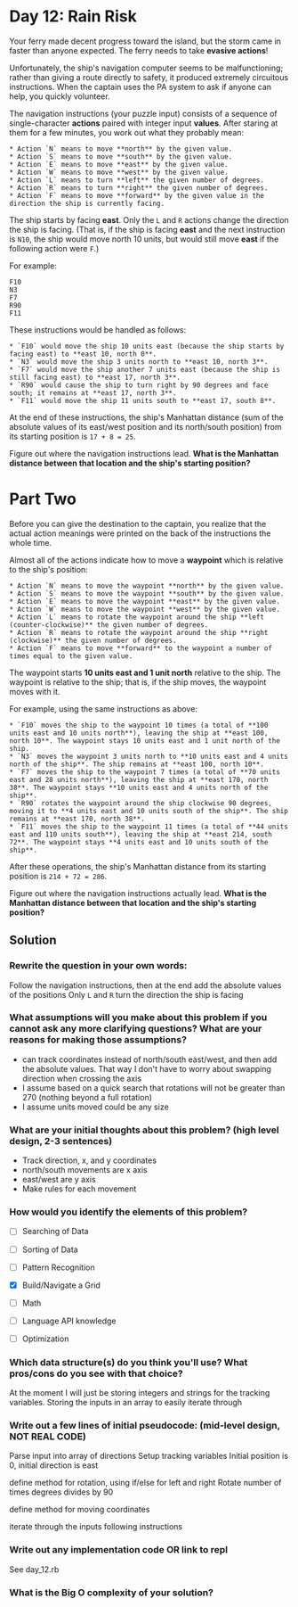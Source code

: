 # Day 12: Rain Risk

Your ferry made decent progress toward the island, but the storm came in faster than anyone expected. The ferry needs to take **evasive actions**!

Unfortunately, the ship's navigation computer seems to be malfunctioning; rather than giving a route directly to safety, it produced extremely circuitous instructions. When the captain uses the PA system to ask if anyone can help, you quickly volunteer.

The navigation instructions (your puzzle input) consists of a sequence of single-character **actions** paired with integer input **values**. After staring at them for a few minutes, you work out what they probably mean:

    * Action `N` means to move **north** by the given value.
    * Action `S` means to move **south** by the given value.
    * Action `E` means to move **east** by the given value.
    * Action `W` means to move **west** by the given value.
    * Action `L` means to turn **left** the given number of degrees.
    * Action `R` means to turn **right** the given number of degrees.
    * Action `F` means to move **forward** by the given value in the direction the ship is currently facing.

The ship starts by facing **east**. Only the `L` and `R` actions change the direction the ship is facing. (That is, if the ship is facing **east** and the next instruction is `N10`, the ship would move north 10 units, but would still move **east** if the following action were `F`.)

For example:

```
F10
N3
F7
R90
F11
```

These instructions would be handled as follows:

    * `F10` would move the ship 10 units east (because the ship starts by facing east) to **east 10, north 0**.
    * `N3` would move the ship 3 units north to **east 10, north 3**.
    * `F7` would move the ship another 7 units east (because the ship is still facing east) to **east 17, north 3**.
    * `R90` would cause the ship to turn right by 90 degrees and face south; it remains at **east 17, north 3**.
    * `F11` would move the ship 11 units south to **east 17, south 8**.

At the end of these instructions, the ship's Manhattan distance (sum of the absolute values of its east/west position and its north/south position) from its starting position is `17 + 8 = 25`.

Figure out where the navigation instructions lead. **What is the Manhattan distance between that location and the ship's starting position?**

# Part Two
Before you can give the destination to the captain, you realize that the actual action meanings were printed on the back of the instructions the whole time.

Almost all of the actions indicate how to move a **waypoint** which is relative to the ship's position:

    * Action `N` means to move the waypoint **north** by the given value.
    * Action `S` means to move the waypoint **south** by the given value.
    * Action `E` means to move the waypoint **east** by the given value.
    * Action `W` means to move the waypoint **west** by the given value.
    * Action `L` means to rotate the waypoint around the ship **left (counter-clockwise)** the given number of degrees.
    * Action `R` means to rotate the waypoint around the ship **right (clockwise)** the given number of degrees.
    * Action `F` means to move **forward** to the waypoint a number of times equal to the given value.

The waypoint starts **10 units east and 1 unit north** relative to the ship. The waypoint is relative to the ship; that is, if the ship moves, the waypoint moves with it.

For example, using the same instructions as above:

    * `F10` moves the ship to the waypoint 10 times (a total of **100 units east and 10 units north**), leaving the ship at **east 100, north 10**. The waypoint stays 10 units east and 1 unit north of the ship.
    * `N3` moves the waypoint 3 units north to **10 units east and 4 units north of the ship**. The ship remains at **east 100, north 10**.
    * `F7` moves the ship to the waypoint 7 times (a total of **70 units east and 28 units north**), leaving the ship at **east 170, north 38**. The waypoint stays **10 units east and 4 units north of the ship**.
    * `R90` rotates the waypoint around the ship clockwise 90 degrees, moving it to **4 units east and 10 units south of the ship**. The ship remains at **east 170, north 38**.
    * `F11` moves the ship to the waypoint 11 times (a total of **44 units east and 110 units south**), leaving the ship at **east 214, south 72**. The waypoint stays **4 units east and 10 units south of the ship**.

After these operations, the ship's Manhattan distance from its starting position is `214 + 72 = 286`.

Figure out where the navigation instructions actually lead. **What is the Manhattan distance between that location and the ship's starting position?**


## Solution

### Rewrite the question in your own words:
Follow the navigation instructions, then at the end add the absolute values of the positions
Only `L` and `R` turn the direction the ship is facing

### What assumptions will you make about this problem if you cannot ask any more clarifying questions? What are your reasons for making those assumptions?
* can track coordinates instead of north/south east/west, and then add the absolute values. That way I don't have to worry about swapping direction when crossing the axis
* I assume based on a quick search that rotations will not be greater than 270 (nothing beyond a full rotation)
* I assume units moved could be any size

### What are your initial thoughts about this problem? (high level design, 2-3 sentences)
* Track direction, x, and y coordinates
* north/south movements are x axis
* east/west are y axis
* Make rules for each movement

### How would you identify the elements of this problem?

- [ ] Searching of Data
- [ ] Sorting of Data
- [ ] Pattern Recognition
- [X] Build/Navigate a Grid
- [ ] Math
- [ ] Language API knowledge
- [ ] Optimization


### Which data structure(s) do you think you'll use? What pros/cons do you see with that choice?
At the moment I will just be storing integers and strings for the tracking variables.
Storing the inputs in an array to easily iterate through

### Write out a few lines of initial pseudocode: (mid-level design, NOT REAL CODE)
Parse input into array of directions
Setup tracking variables
Initial position is 0, initial direction is east

define method for rotation, using if/else for left and right
Rotate number of times degrees divides by 90

define method for moving coordinates

iterate through the inputs following instructions


### Write out any implementation code OR link to repl
See day_12.rb

### What is the Big O complexity of your solution?
